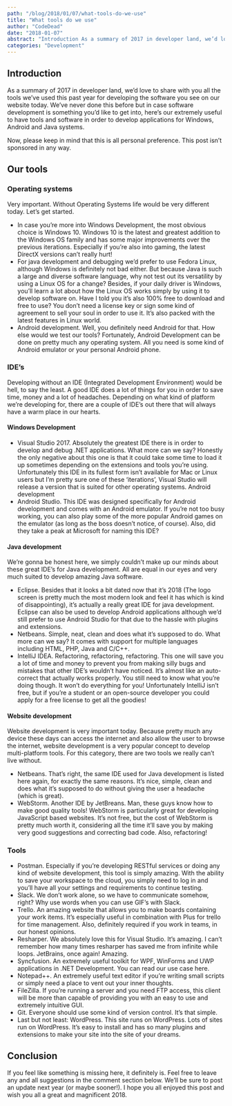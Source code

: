 ```yaml
---
path: "/blog/2018/01/07/what-tools-do-we-use"
title: "What tools do we use"
author: "CodeDead"
date: "2018-01-07"
abstract: "Introduction As a summary of 2017 in developer land, we’d love to share with you all the tools we’ve used this past year for developing the software you see on our website today. We’ve never done this before but in case software development is..."
categories: "Development"
---
```

## Introduction
As a summary of 2017 in developer land, we’d love to share with you all the tools we’ve used this past year for developing the software you see on our website today. We’ve never done this before but in case software development is something you’d like to get into, here’s our extremely useful to have tools and software in order to develop applications for Windows, Android and Java systems.

Now, please keep in mind that this is all personal preference. This post isn’t sponsored in any way.

## Our tools

### Operating systems

Very important. Without Operating Systems life would be very different today. Let’s get started.

* In case you’re more into Windows Development, the most obvious choice is Windows 10. Windows 10 is the latest and greatest addition to the Windows OS family and has some major improvements over the previous iterations. Especially if you’re also into gaming, the latest DirectX versions can’t really hurt!
* For java development and debugging we’d prefer to use Fedora Linux, although Windows is definitely not bad either. But because Java is such a large and diverse software language, why not test out its versatility by using a Linux OS for a change? Besides, if your daily driver is Windows, you’ll learn a lot about how the Linux OS works simply by using it to develop software on. Have I told you it’s also 100% free to download and free to use? You don’t need a license key or sign some kind of agreement to sell your soul in order to use it. It’s also packed with the latest features in Linux world.
* Android development. Well, you definitely need Android for that. How else would we test our tools? Fortunately, Android Development can be done on pretty much any operating system. All you need is some kind of Android emulator or your personal Android phone.

### IDE’s

Developing without an IDE (Integrated Development Environment) would be hell, to say the least. A good IDE does a lot of things for you in order to save time, money and a lot of headaches. Depending on what kind of platform we’re developing for, there are a couple of IDE’s out there that will always have a warm place in our hearts.

#### Windows Development

* Visual Studio 2017. Absolutely the greatest IDE there is in order to develop and debug .NET applications. What more can we say? Honestly the only negative about this one is that it could take some time to load it up sometimes depending on the extensions and tools you’re using. Unfortunately this IDE in its fullest form isn’t available for Mac or Linux users but I’m pretty sure one of these ‘iterations’, Visual Studio will release a version that is suited for other operating systems.
Android development
* Android Studio. This IDE was designed specifically for Android development and comes with an Android emulator. If you’re not too busy working, you can also play some of the more popular Android games on the emulator (as long as the boss doesn’t notice, of course). Also, did they take a peak at Microsoft for naming this IDE?

#### Java development

We’re gonna be honest here, we simply couldn’t make up our minds about these great IDE’s for Java development. All are equal in our eyes and very much suited to develop amazing Java software.

* Eclipse. Besides that it looks a bit dated now that it’s 2018 (The logo screen is pretty much the most modern look and feel it has which is kind of disappointing), it’s actually a really great IDE for java development. Eclipse can also be used to develop Android applications although we’d still prefer to use Android Studio for that due to the hassle with plugins and extensions.
* Netbeans. Simple, neat, clean and does what it’s supposed to do. What more can we say? It comes with support for multiple languages including HTML, PHP, Java and C/C++.
* IntelliJ IDEA. Refactoring, refactoring, refactoring. This one will save you a lot of time and money to prevent you from making silly bugs and mistakes that other IDE’s wouldn’t have noticed. It’s almost like an auto-correct that actually works properly. You still need to know what you’re doing though. It won’t do everything for you! Unfortunately IntelliJ isn’t free, but if you’re a student or an open-source developer you could apply for a free license to get all the goodies!

#### Website development

Website development is very important today. Because pretty much any device these days can access the internet and also allow the user to browse the internet, website development is a very popular concept to develop multi-platform tools. For this category, there are two tools we really can’t live without.

* Netbeans. That’s right, the same IDE used for Java development is listed here again, for exactly the same reasons. It’s nice, simple, clean and does what it’s supposed to do without giving the user a headache (which is great).
* WebStorm. Another IDE by JetBreans. Man, these guys know how to make good quality tools! WebStorm is particularly great for developing JavaScript based websites. It’s not free, but the cost of WebStorm is pretty much worth it, considering all the time it’ll save you by making very good suggestions and correcting bad code. Also, refactoring!

### Tools

* Postman. Especially if you’re developing RESTful services or doing any kind of website development, this tool is simply amazing. With the ability to save your workspace to the cloud, you simply need to log in and you’ll have all your settings and requirements to continue testing.
* Slack. We don’t work alone, so we have to communicate somehow, right? Why use words when you can use GIF’s with Slack.
* Trello. An amazing website that allows you to make boards containing your work items. It’s especially useful in combination with Plus for trello for time management. Also, definitely required if you work in teams, in our honest opinions.
* Resharper. We absolutely love this for Visual Studio. It’s amazing. I can’t remember how many times resharper has saved me from infinite while loops. JetBrains, once again! Amazing.
* Syncfusion. An extremely useful toolkit for WPF, WinForms and UWP applications in .NET Development. You can read our use case here.
* Notepad++. An extremely useful text editor if you’re writing small scripts or simply need a place to vent out your inner thoughts.
* FileZilla. If you’re running a server and you need FTP access, this client will be more than capable of providing you with an easy to use and extremely intuitive GUI.
* Git. Everyone should use some kind of version control. It’s that simple.
* Last but not least: WordPress. This site runs on WordPress. Lots of sites run on WordPress. It’s easy to install and has so many plugins and extensions to make your site into the site of your dreams.

## Conclusion

If you feel like something is missing here, it definitely is. Feel free to leave any and all suggestions in the comment section below. We’ll be sure to post an update next year (or maybe sooner!). I hope you all enjoyed this post and wish you all a great and magnificent 2018.
